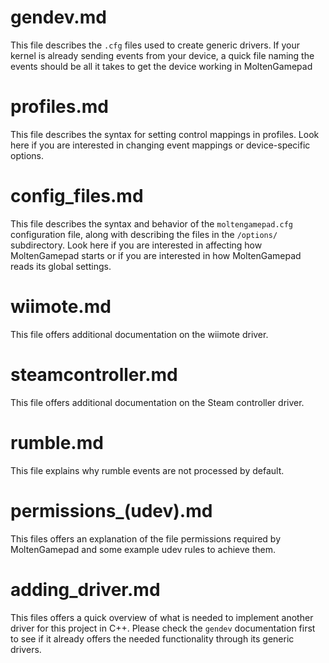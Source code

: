 # gendev.md

This file describes the `.cfg` files used to create generic drivers. If your kernel is already sending events from your device, a quick file naming the events should be all it takes to get the device working in MoltenGamepad

# profiles.md

This file describes the syntax for setting control mappings in profiles. Look here if you are interested in changing event mappings or device-specific options.

# config_files.md

This file describes the syntax and behavior of the  `moltengamepad.cfg` configuration file, along with describing the files in the `/options/` subdirectory. Look here if you are interested in affecting how MoltenGamepad starts or if you are interested in how MoltenGamepad reads its global settings.

# wiimote.md

This file offers additional documentation on the wiimote driver.

# steamcontroller.md

This file offers additional documentation on the Steam controller driver.

# rumble.md

This file explains why rumble events are not processed by default.

# permissions_(udev).md

This files offers an explanation of the file permissions required by MoltenGamepad and some example udev rules to achieve them.

# adding_driver.md

This files offers a quick overview of what is needed to implement another driver for this project in C++. Please check the `gendev` documentation first to see if it already offers the needed functionality through its generic drivers.



